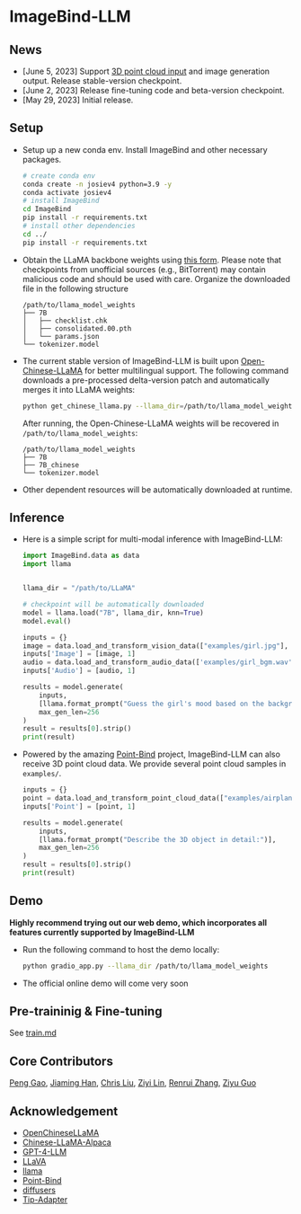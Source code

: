 # ImageBind-LLM

## News

- [June 5, 2023] Support [3D point cloud input](https://github.com/ZrrSkywalker/Point-Bind) and image generation output. Release stable-version checkpoint.
- [June 2, 2023] Release fine-tuning code and beta-version checkpoint.
- [May 29, 2023] Initial release.

## Setup

- Setup up a new conda env. Install ImageBind and other necessary packages.

  ```bash
  # create conda env
  conda create -n josiev4 python=3.9 -y
  conda activate josiev4
  # install ImageBind
  cd ImageBind
  pip install -r requirements.txt
  # install other dependencies
  cd ../
  pip install -r requirements.txt
  ```

- Obtain the LLaMA backbone weights using [this form](https://forms.gle/jk851eBVbX1m5TAv5). Please note that checkpoints from unofficial sources (e.g., BitTorrent) may contain malicious code and should be used with care. Organize the downloaded file in the following structure

  ```
  /path/to/llama_model_weights
  ├── 7B
  │   ├── checklist.chk
  │   ├── consolidated.00.pth
  │   └── params.json
  └── tokenizer.model
  ```

- The current stable version of ImageBind-LLM is built upon [Open-Chinese-LLaMA](https://github.com/OpenLMLab/OpenChineseLLaMA) for better multilingual support. The following command downloads a pre-processed delta-version patch and automatically merges it into LLaMA weights:

  ```bash
  python get_chinese_llama.py --llama_dir=/path/to/llama_model_weights
  ```

  After running, the Open-Chinese-LLaMA weights will be recovered in `/path/to/llama_model_weights`:

  ```
  /path/to/llama_model_weights
  ├── 7B
  ├── 7B_chinese
  └── tokenizer.model
  ```

- Other dependent resources will be automatically downloaded at runtime.

## Inference

- Here is a simple script for multi-modal inference with ImageBind-LLM:

  ```python
  import ImageBind.data as data
  import llama


  llama_dir = "/path/to/LLaMA"

  # checkpoint will be automatically downloaded
  model = llama.load("7B", llama_dir, knn=True)
  model.eval()

  inputs = {}
  image = data.load_and_transform_vision_data(["examples/girl.jpg"], device='cuda')
  inputs['Image'] = [image, 1]
  audio = data.load_and_transform_audio_data(['examples/girl_bgm.wav'], device='cuda')
  inputs['Audio'] = [audio, 1]

  results = model.generate(
      inputs,
      [llama.format_prompt("Guess the girl's mood based on the background music and explain the reason?")],
      max_gen_len=256
  )
  result = results[0].strip()
  print(result)
  ```

- Powered by the amazing [Point-Bind](https://github.com/ZrrSkywalker/Point-Bind) project, ImageBind-LLM can also receive 3D point cloud data. We provide several point cloud samples in `examples/`.

  ```python
  inputs = {}
  point = data.load_and_transform_point_cloud_data(["examples/airplane.pt"], device='cuda')
  inputs['Point'] = [point, 1]

  results = model.generate(
      inputs,
      [llama.format_prompt("Describe the 3D object in detail:")],
      max_gen_len=256
  )
  result = results[0].strip()
  print(result)
  ```

## Demo

**Highly recommend trying out our web demo, which incorporates all features currently supported by ImageBind-LLM**

- Run the following command to host the demo locally:

  ```bash
  python gradio_app.py --llama_dir /path/to/llama_model_weights
  ```

- The official online demo will come very soon

## Pre-traininig & Fine-tuning

See [train.md](docs/train.md)

## Core Contributors

[Peng Gao](https://scholar.google.com/citations?user=_go6DPsAAAAJ&hl=zh-CN), [Jiaming Han](https://csuhan.com), [Chris Liu](https://github.com/ChrisLiu6), [Ziyi Lin](https://github.com/linziyi96), [Renrui Zhang](https://github.com/ZrrSkywalker), [Ziyu Guo](https://scholar.google.com/citations?user=a6ZGNTEAAAAJ&hl=zh-CN&oi=ao)

## Acknowledgement

- [OpenChineseLLaMA](https://github.com/OpenLMLab/OpenChineseLLaMA)
- [Chinese-LLaMA-Alpaca](https://github.com/ymcui/Chinese-LLaMA-Alpaca)
- [GPT-4-LLM](https://github.com/Instruction-Tuning-with-GPT-4/GPT-4-LLM)
- [LLaVA](https://github.com/haotian-liu/LLaVA)
- [llama](https://github.com/facebookresearch/llama)
- [Point-Bind](https://github.com/ZrrSkywalker/Point-Bind)
- [diffusers](https://github.com/huggingface/diffusers)
- [Tip-Adapter](https://github.com/gaopengcuhk/Tip-Adapter)
